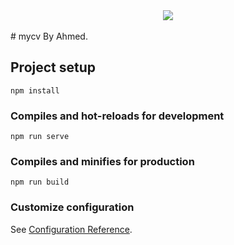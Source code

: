 <center>
<img src="https://cdn.discordapp.com/attachments/767495801374113822/848334797730480149/1.png">
</center>
<br>
# mycv By Ahmed.

## Project setup
```
npm install
```

### Compiles and hot-reloads for development
```
npm run serve
```

### Compiles and minifies for production
```
npm run build
```


### Customize configuration
See [Configuration Reference](https://cli.vuejs.org/config/).
